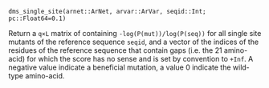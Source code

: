 ```
dms_single_site(arnet::ArNet, arvar::ArVar, seqid::Int; pc::Float64=0.1)
```

Return a `q×L` matrix of containing `-log(P(mut))/log(P(seq))` for all single site mutants of the reference sequence `seqid`, and a vector of the indices of the residues of the reference sequence that contain gaps (i.e. the 21 amino-acid) for which the score has no sense and is set by convention to `+Inf`. A negative value indicate a beneficial mutation, a value 0 indicate the wild-type amino-acid.
